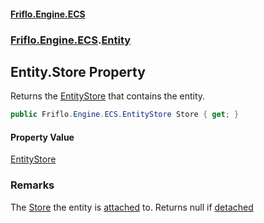 #### [Friflo.Engine.ECS](index.md#'index')
### [Friflo.Engine.ECS](Friflo.Engine.ECS.md#'Friflo.Engine.ECS').[Entity](Entity.md#'Friflo.Engine.ECS.Entity')

## Entity.Store Property

Returns the [EntityStore](EntityStore.md#'Friflo.Engine.ECS.EntityStore') that contains the entity.

```csharp
public Friflo.Engine.ECS.EntityStore Store { get; }
```

#### Property Value
[EntityStore](EntityStore.md#'Friflo.Engine.ECS.EntityStore')

### Remarks
The [Store](Entity.Store.md#'Friflo.Engine.ECS.Entity.Store') the entity is [attached](StoreOwnership.md#Friflo.Engine.ECS.StoreOwnership.attached#'Friflo.Engine.ECS.StoreOwnership.attached') to. Returns null if [detached](StoreOwnership.md#Friflo.Engine.ECS.StoreOwnership.detached#'Friflo.Engine.ECS.StoreOwnership.detached')